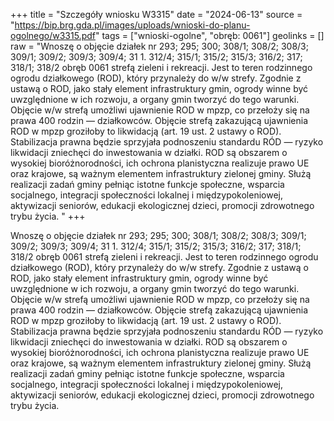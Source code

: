 +++
title = "Szczegóły wniosku W3315"
date = "2024-06-13"
source = "https://bip.brg.gda.pl/images/uploads/wnioski-do-planu-ogolnego/w3315.pdf"
tags = ["wnioski-ogolne", "obręb: 0061"]
geolinks = []
raw = "Wnoszę o objęcie działek nr 293; 295; 300; 308/1; 308/2; 308/3; 309/1; 309/2; 309/3; 309/4; 31 1. 312/4; 315/1; 315/2; 315/3; 316/2; 317; 318/1; 318/2 obręb 0061 strefą zieleni i rekreacji. Jest to teren rodzinnego ogrodu działkowego (ROD), który przynależy do w/w strefy. Zgodnie z ustawą o ROD, jako stały element infrastruktury gmin, ogrody winne być uwzględnione w ich rozwoju, a organy gmin tworzyć do tego warunki. Objęcie w/w strefą umożliwi ujawnienie ROD w mpzp, co przełoży się na prawa 400 rodzin — działkowców. Objęcie strefą zakazującą ujawnienia ROD w mpzp groziłoby to likwidacją (art. 19 ust. 2 ustawy o ROD). Stabilizacja prawna będzie sprzyjała podnoszeniu standardu RÓD — ryzyko likwidacji zniechęci do inwestowania w działki. ROD są obszarem o wysokiej bioróżnorodności, ich ochrona planistyczna realizuje prawo UE oraz krajowe, są ważnym elementem infrastruktury zielonej gminy. Służą realizacji zadań gminy pełniąc istotne funkcje społeczne, wsparcia socjalnego, integracji społeczności lokalnej i międzypokoleniowej, aktywizacji seniorów, edukacji ekologicznej dzieci, promocji zdrowotnego trybu życia. "
+++

Wnoszę o objęcie działek nr 293; 295; 300; 308/1; 308/2; 308/3; 309/1; 309/2; 309/3; 309/4; 31 1. 312/4;
315/1; 315/2; 315/3; 316/2; 317; 318/1; 318/2 obręb 0061 strefą zieleni i rekreacji. Jest to teren rodzinnego ogrodu
działkowego (ROD), który przynależy do w/w strefy. Zgodnie z ustawą o ROD, jako stały element infrastruktury gmin,
ogrody winne być uwzględnione w ich rozwoju, a organy gmin tworzyć do tego warunki. Objęcie w/w strefą umożliwi
ujawnienie ROD w mpzp, co przełoży się na prawa 400 rodzin — działkowców. Objęcie strefą zakazującą ujawnienia
ROD w mpzp groziłoby to likwidacją (art. 19 ust. 2 ustawy o ROD). Stabilizacja prawna będzie sprzyjała podnoszeniu
standardu RÓD — ryzyko likwidacji zniechęci do inwestowania w działki. ROD są obszarem o wysokiej bioróżnorodności,
ich ochrona planistyczna realizuje prawo UE oraz krajowe, są ważnym elementem infrastruktury zielonej gminy. Służą
realizacji zadań gminy pełniąc istotne funkcje społeczne, wsparcia socjalnego, integracji społeczności lokalnej i
międzypokoleniowej, aktywizacji seniorów, edukacji ekologicznej dzieci, promocji zdrowotnego trybu życia.



